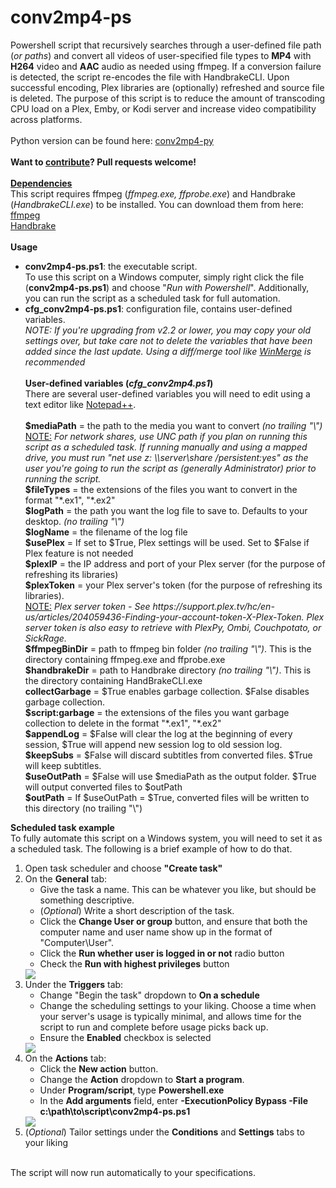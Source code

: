 # conv2mp4-ps
Powershell script that recursively searches through a user-defined file path (<i>or paths</i>) and convert all videos of user-specified file types to <b>MP4</b> with <b>H264</b> video and <b>AAC</b> audio as needed using ffmpeg. If a conversion failure is detected, the script re-encodes the file with HandbrakeCLI. Upon successful encoding, Plex libraries are (optionally) refreshed and source file is deleted. The purpose of this script is to reduce the amount of transcoding CPU load on a Plex, Emby, or Kodi server and increase video compatibility across platforms.<br><br>
Python version can be found here: <a href="https://github.com/BrianDMG/conv2mp4-py">conv2mp4-py</a><br><br>
<b>Want to [contribute](CONTRIBUTING.md)? Pull requests welcome!</b><br><br>
<b><u>Dependencies</u></b><br>
This script requires ffmpeg (<i>ffmpeg.exe, ffprobe.exe</i>) and Handbrake (<i>HandbrakeCLI.exe</i>) to be installed. You can download them from here:<br>
<a href="https://ffmpeg.org/download.html">ffmpeg</a><br>
<a href="https://handbrake.fr/downloads.php">Handbrake</a><br><br>
<b>Usage</b><br>
<ul><li><b>conv2mp4-ps.ps1</b>: the executable script.<br>
To use this script on a Windows computer, simply right click the file (<b>conv2mp4-ps.ps1</b>) and choose "<i>Run with Powershell</i>". Additionally, you can run the script as a scheduled task for full automation.</li>
<li><b>cfg_conv2mp4-ps.ps1</b>: configuration file, contains user-defined variables.<br>
<i>NOTE: If you're upgrading from v2.2 or lower, you may copy your old settings over, but take care not to delete the variables that have been added since the last update. Using a diff/merge tool like <a href="http://winmerge.org/downloads/">WinMerge</a> is recommended</i><br><br>
<b>User-defined variables (<i>cfg_conv2mp4.ps1</i>)</b><br>
There are several user-defined variables you will need to edit using a text editor like <a href="https://notepad-plus-plus.org/download/v6.9.2.html">Notepad++</a>.<br><br>
<b>$mediaPath</b> = the path to the media you want to convert <i>(no trailing "\")</i><br>
<u>NOTE:</u> <i>For network shares, use UNC path if you plan on running this script as a scheduled task. If running manually and using a mapped drive, you must run "net use z: \\server\share /persistent:yes" as the user you're going to run the script as (generally Administrator) prior to running the script.</i><br>
<b>$fileTypes</b> = the extensions of the files you want to convert in the format "*.ex1", "*.ex2"<br> 
<b>$logPath</b> = the path you want the log file to save to. Defaults to your desktop. <i>(no trailing "\")</i><br>
<b>$logName</b> = the filename of the log file<br>
<b>$usePlex</b> = If set to $True, Plex settings will be used. Set to $False if Plex feature is not needed<br>
<b>$plexIP</b> = the IP address and port of your Plex server (for the purpose of refreshing its libraries)<br>
<b>$plexToken</b> = your Plex server's token (for the purpose of refreshing its libraries).<br>
<u>NOTE:</u> <i>Plex server token - See https://support.plex.tv/hc/en-us/articles/204059436-Finding-your-account-token-X-Plex-Token. Plex server token is also easy to retrieve with PlexPy, Ombi, Couchpotato, or SickRage.</i><br>
<b>$ffmpegBinDir</b> = path to ffmpeg bin folder <i>(no trailing "\")</i>. This is the directory containing ffmpeg.exe and ffprobe.exe<br> 
<b>$handbrakeDir</b> = path to Handbrake directory <i>(no trailing "\")</i>. This is the directory containing HandBrakeCLI.exe<br>
<b>collectGarbage</b> = $True enables garbage collection. $False disables garbage collection.<br>
<b>$script:garbage</b> = the extensions of the files you want garbage collection to delete in the format "*.ex1", "*.ex2"<br>
<b>$appendLog</b> = $False will clear the log at the beginning of every session, $True will append new session log to old session log.<br>
<b>$keepSubs</b> = $False will discard subtitles from converted files. $True will keep subtitles.<br>
<b>$useOutPath</b> = $False will use $mediaPath as the output folder. $True will output converted files to $outPath<br>
<b>$outPath</b> = If $useOutPath = $True, converted files will be written to this directory (no trailing "\")<br></li></ul>

<b>Scheduled task example</b><br>
To fully automate this script on a Windows system, you will need to set it as a scheduled task. The following is a brief example of how to do that.
<ol><li>Open task scheduler and choose <b>"Create task"</b></li>
<li>On the <b>General</b> tab:
<ul><li>Give the task a name. This can be whatever you like, but should be something descriptive.</li>
<li>(<i>Optional</i>) Write a short description of the task.</li>
<li>Click the <b>Change User or group</b> button, and ensure that both the computer name and user name show up in the format of "Computer\User".</li>
<li>Click the <b>Run whether user is logged in or not</b> radio button</li>
<li>Check the <b>Run with highest privileges</b> button</li></ul>
<img src="http://teague.io/wp-content/uploads/2017/04/1.png"><br></li>
<li>Under the <b>Triggers</b> tab:
<ul><li>Change "Begin the task" dropdown to <b>On a schedule</b></li>
<li>Change the scheduling settings to your liking. Choose a time when your server's usage is typically minimal, and allows time for the script to run and complete before usage picks back up.</li>
<li>Ensure the <b>Enabled</b> checkbox is selected</li></ul>
<img src="http://teague.io/wp-content/uploads/2017/04/2.png"></li>
<li>On the <b>Actions</b> tab:
<ul><li>Click the <b>New action</b> button.</li>
<li>Change the <b>Action</b> dropdown to <b>Start a program</b>.</li>
<li>Under <b>Program/script</b>, type <b>Powershell.exe</b></li>
<li>In the <b>Add arguments</b> field, enter <b>-ExecutionPolicy Bypass -File c:\path\to\script\conv2mp4-ps.ps1</b></li></ul>
<img src="http://teague.io/wp-content/uploads/2017/04/3.png"></li>
<li>(<i>Optional</i>) Tailor settings under the <b>Conditions</b> and <b>Settings</b> tabs to your liking</li></ol>
<br>The script will now run automatically to your specifications.

